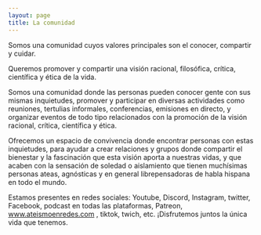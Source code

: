 ```yaml
---
layout: page
title: La comunidad
---
```


Somos una comunidad cuyos valores principales son el conocer, compartir y cuidar.

Queremos promover y compartir una visión racional, filosófica, crítica, científica y ética de la vida. 

Somos una comunidad donde las personas pueden conocer gente con sus mismas inquietudes, promover y participar en diversas actividades como reuniones, tertulias informales, conferencias, emisiones en directo, y organizar eventos de todo tipo relacionados con la promoción de la visión racional, crítica, científica y ética.

Ofrecemos un espacio de convivencia donde encontrar personas con estas inquietudes, para ayudar a crear relaciones y grupos donde compartir el bienestar y la fascinación que esta visión aporta a nuestras vidas, y que acaben con la sensación de soledad o aislamiento que tienen muchísimas personas ateas, agnósticas y en general librepensadoras de habla hispana en todo el mundo.

Estamos presentes en redes sociales: Youtube, Discord, Instagram, twitter, Facebook, podcast en todas las plataformas, Patreon, www.ateismoenredes.com , tiktok, twich, etc.
¡Disfrutemos juntos la única vida que tenemos.